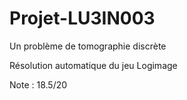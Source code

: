 # Projet-LU3IN003
Un problème de tomographie discrète

Résolution automatique du jeu Logimage

Note : 18.5/20
